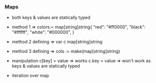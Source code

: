 ### Maps

* both keys & values are statically typed


* method 1 => 
    colors:= map[string]string{
		"red":   "#ff0000",
		"black": "#ffffff",
		"white": "#000000",
	}

* method 2 defining => 
    var c map[string]string

* method 3 defining => 
    cols := make(map[string]string)


* manipulation
    c[key] = value => works
    c.key = value => won't work as keys & values are statically typed

* iteration over map
    
